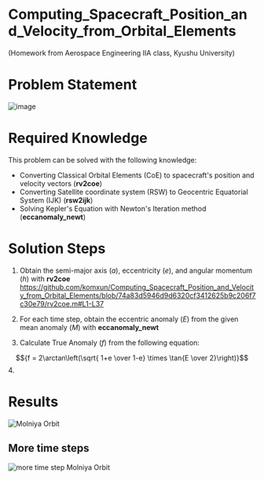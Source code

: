 # Computing_Spacecraft_Position_and_Velocity_from_Orbital_Elements
(Homework from Aerospace Engineering IIA class, Kyushu University)
# Problem Statement
![image](https://github.com/komxun/Computing_Spacecraft_Position_and_Velocity_from_Orbital_Elements/assets/133139057/c304eb6d-80eb-4c15-8747-1a997c4fe715)

# Required Knowledge
This problem can be solved with the following knowledge:
- Converting Classical Orbital Elements (CoE) to spacecraft's position and velocity vectors (**rv2coe**)
- Converting Satellite coordinate system (RSW) to Geocentric Equatorial System (IJK) (**rsw2ijk**)
- Solving Kepler's Equation with Newton's Iteration method (**eccanomaly_newt**)

# Solution Steps
1. Obtain the semi-major axis ($a$), eccentricity ($e$), and angular momentum ($h$) with **rv2coe**
https://github.com/komxun/Computing_Spacecraft_Position_and_Velocity_from_Orbital_Elements/blob/74a83d5946d9d6320cf3412625b9c206f7c30e79/rv2coe.m#L1-L37

2. For each time step, obtain the eccentric anomaly ($E$) from the given mean anomaly ($M$) with **eccanomaly_newt**
3. Calculate True Anomaly ($f$) from the following equation:

$${f = 2\arctan\left(\sqrt{ 1+e \over 1-e} \times \tan{E \over 2}\right)}$$
4. 

# Results
![Molniya Orbit](https://github.com/komxun/Computing_Spacecraft_Position_and_Velocity_from_Orbital_Elements/assets/133139057/a3c8cfee-14ae-461b-9494-12cfe1bf4d67)

## More time steps
![more time step Molniya Orbit](https://github.com/komxun/Computing_Spacecraft_Position_and_Velocity_from_Orbital_Elements/assets/133139057/4f77d179-9aa1-42c5-95c8-685c3b4316be)

